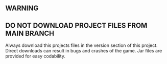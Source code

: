 ## WARNING

## DO NOT DOWNLOAD PROJECT FILES FROM MAIN BRANCH
Always download this projects files in the version section of this project. Direct downloads can result in bugs and crashes of the game. Jar files are provided for easy codability.

